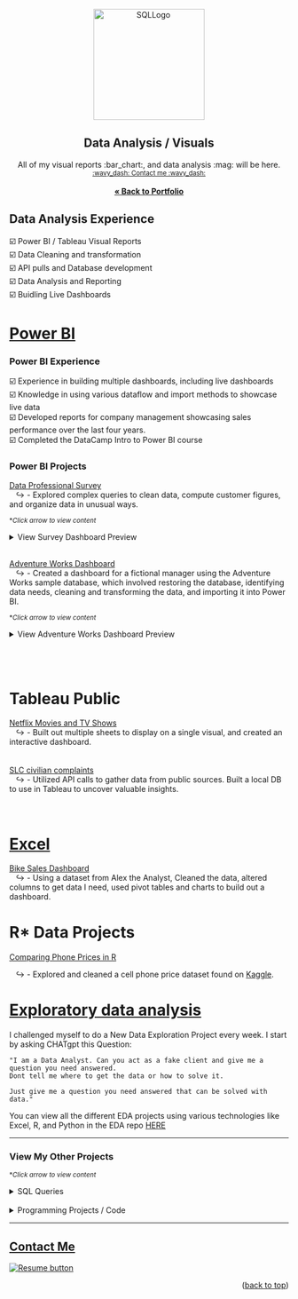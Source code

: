 <a name="readme-top"></a>
<div align="center">

  <img src="https://user-images.githubusercontent.com/121735588/216512133-876af3f7-ca41-4c29-aa59-b24412e2fd7d.png" alt="SQLLogo" width="200" height="200">



  <h2 align="center">Data Analysis / Visuals</h2>
  <p align="center">
  All of my visual reports :bar_chart:, and data analysis :mag: will be here.
   <br> <sub><a href="https://cameroncss.com/#contact">:wavy_dash: Contact me :wavy_dash:</a></sub>
<br>
    <br>
     <a href="https://github.com/CameronCSS/PersonalProjects/blob/main/README.md"><strong>« Back to Portfolio</strong></a>
  </p>
</div>

## Data Analysis Experience
:ballot_box_with_check: Power BI / Tableau Visual Reports
<br> :ballot_box_with_check: Data Cleaning and transformation
<br> :ballot_box_with_check: API pulls and Database development
<br> :ballot_box_with_check: Data Analysis and Reporting
<br> :ballot_box_with_check: Buidling Live Dashboards


# <a href="https://github.com/CameronCSS/Data-Analysis/tree/main/Power-BI-Dashboards" target="new">Power BI</a>


### Power BI Experience
:ballot_box_with_check: Experience in building multiple dashboards, including live dashboards
 <br> :ballot_box_with_check: Knowledge in using various dataflow and import methods to showcase live data
 <br> :ballot_box_with_check: Developed reports for company management showcasing sales performance over the last four years.
 <br> :ballot_box_with_check: Completed the DataCamp Intro to Power BI course
 
### Power BI Projects

<a href="https://github.com/CameronCSS/Data-Analysis/blob/main/Power-BI-Dashboards/Data%20Professional%20Survey/README.md" target="new">Data Professional Survey</a>
<br>
&nbsp; &nbsp;:arrow_right_hook: - Explored complex queries to clean data, compute customer figures, and organize data in unusual ways.

<sub>**Click arrow to view content*</sub>
<details>
<summary>View Survey Dashboard Preview</summary>
<br>

_{Dashboard Preview}_ :arrow_heading_down:
<br>
<br>

[![image](https://user-images.githubusercontent.com/121735588/216193131-73ca9f39-ed82-466a-8f45-4c33092e3e7f.png)](https://app.powerbi.com/reportEmbed?reportId=9e4f41e7-2fe2-4e59-aade-0adc90ac6e98&autoAuth=true&ctid=ac060c52-a55a-40ca-9f98-cef91bfc7881)

</details>
<br>


<a href="https://github.com/CameronCSS/Data-Analysis/blob/main/Power-BI-Dashboards/AdventureWorks/README.md" target="new">Adventure Works Dashboard</a>
<br>
&nbsp; &nbsp;:arrow_right_hook: - Created a dashboard for a fictional manager using the Adventure Works sample database, which involved restoring the database, identifying data needs, cleaning and transforming the data, and importing it into Power BI.

<sub>**Click arrow to view content*</sub>
<details>
<summary>View Adventure Works Dashboard Preview</summary>
<br>

_{Dashboard Preview}_ :arrow_heading_down:
<br>
<br>

  ![image](https://user-images.githubusercontent.com/121735588/216891607-ff81e7a6-bf0b-4e6a-9531-7898513d155d.png)

</details>

<br>
<br>
<br>

# Tableau Public


<a href="https://cameroncss.github.io/Data-Analysis/Netflix/index.html" target="new">Netflix Movies and TV Shows</a>
<br>
&nbsp; &nbsp;:arrow_right_hook: - Built out multiple sheets to display on a single visual, and created an interactive dashboard.
<br>	
<br>
<a href="https://github.com/CameronCSS/Data-Analysis/tree/main/SLC%20civilian%20complaints" target="new">SLC civilian complaints</a>
  <br>
&nbsp; &nbsp;:arrow_right_hook: - Utilized API calls to gather data from public sources. Built a local DB to use in Tableau to uncover valuable insights.
  <br>
  <br>
  <br>
  
  
# [Excel](https://github.com/CameronCSS/Data-Analysis/tree/main/Excel%20Projects)

<a href="https://github.com/CameronCSS/Data-Analysis/tree/main/Excel%20Projects/Bike%20Sales%20Dashboard" target="new">Bike Sales Dashboard</a>
<br>
&nbsp; &nbsp;:arrow_right_hook: - Using a dataset from Alex the Analyst, Cleaned the data, altered columns to get data I need, used pivot tables and charts to build out a dashboard.


# R* Data Projects
<a href="https://github.com/CameronCSS/Programming-Languages/tree/main/Comparing%20Phone%20Prices%20in%20R" target="new">Comparing Phone Prices in R</a>

&nbsp; &nbsp;:arrow_right_hook: - Explored and cleaned a cell phone price dataset found on [Kaggle](https://www.kaggle.com/datasets/rkiattisak/mobile-phone-price).

# [Exploratory data analysis](https://github.com/CameronCSS/Data-Analysis/tree/main/Exploratory%20data%20analysis)

I challenged myself to do a New Data Exploration Project every week. I start by asking CHATgpt this Question:

  
    "I am a Data Analyst. Can you act as a fake client and give me a question you need answered. 
    Dont tell me where to get the data or how to solve it. 
    
    Just give me a question you need answered that can be solved with data."
    
    
You can view all the different EDA projects using various technologies like Excel, R, and Python in the EDA repo [HERE](https://github.com/CameronCSS/Data-Analysis/tree/main/Exploratory%20data%20analysis)

----

### View My Other Projects

 <sub>**Click arrow to view content*</sub>
 
<details>
  <summary>SQL Queries</summary>
<a href="https://github.com/CameronCSS/SQL-Queries/tree/main/8%20Week%20SQL%20Challenge%20%23%201" target="new">8 Week SQL Challenge # 1</a>
<br>
&nbsp; &nbsp;:arrow_right_hook: - Explored complex queries to clean data, compute customer figures, and organize data in unusual ways.
<br>
<br>
<a href="https://github.com/CameronCSS/SQL-Queries/tree/main/Data%20Lemur%20SQL%20Questions" target="new">Data Lemur SQL Questions</a>
<br>
&nbsp; &nbsp;:arrow_right_hook: - SQL interview questions using CTEs, multiple joins, subqueries, aggregations, and other advanced SQL functions.
<br>
<br>
<a href="https://github.com/CameronCSS/SQL-Queries/tree/main/Khan%20Academy%20Advanced%20SQL" target="new">Khan Academy Advanced SQL</a>
<br>
&nbsp; &nbsp;:arrow_right_hook: - Expand SQL knowledge about combining tables with JOINs and using multiple queries at once.
<br>
<br>
<a href="https://github.com/CameronCSS/SQL-Queries/tree/main/SQLbolt%20-%20SQL%20lessons" target="new">SQLbolt - SQL lessons</a>
<br>
&nbsp; &nbsp;:arrow_right_hook: - Refreshed foundational understanding of SQL and discovered context variations among SQL-powered platforms.
<br>

</details>
    
<br>
<details>
<summary>Programming Projects / Code</summary>

  ## Python Projects
<a href="https://github.com/CameronCSS/Programming-Languages/tree/main/Python%20Wage%20Calculator" target="new">Python Wage Calculator</a>

&nbsp; &nbsp;:arrow_right_hook: - Learned the power of Pandas and PyQt5 libraries. Also learned the importance of notating code for Bug fixing in the future.

## R* Projects
<a href="https://github.com/CameronCSS/Programming-Languages/tree/main/Comparing%20Phone%20Prices%20in%20R" target="new">Comparing Phone Prices in R</a>

&nbsp; &nbsp;:arrow_right_hook: - Explored and cleaned a cell phone price dataset found on [Kaggle](https://www.kaggle.com/datasets/rkiattisak/mobile-phone-price).

<a href="https://github.com/CameronCSS/Programming-Languages/tree/main/R-Basics" target="new">R* Basics</a>

&nbsp; &nbsp;:arrow_right_hook: - Made a full breakdown detailing the basic functions and uses of the R* programming language.

## Javascript Projects
<a href="https://github.com/CameronCSS/Programming-Languages/tree/main/Javascript" target="new">Javascript Code</a>

&nbsp; &nbsp;:arrow_right_hook: - A repo full of my Javascript code. Lots of custom stuff made to work on Carrd websites.
</details>


----

<a name="Contact"></a> 
## <a href="https://cameroncss.com/#contact">Contact Me</a>

  </table>
  <p style="margin-left: auto;">
    <a href="https://docs.google.com/document/d/1idTVL4nRGOejqW6EkpfhsD-dNQRLzmX08y5hI3TYLns/edit?usp=sharing" target="_blank" rel="noopener noreferrer">
      <img src="https://user-images.githubusercontent.com/121735588/215364205-abdfc0ac-53db-4733-8d43-b57c1bafb802.png" alt="Resume button">
    </a>
  </p>
</div>

<p align="right">(<a href="#readme-top">back to top</a>)</p>

